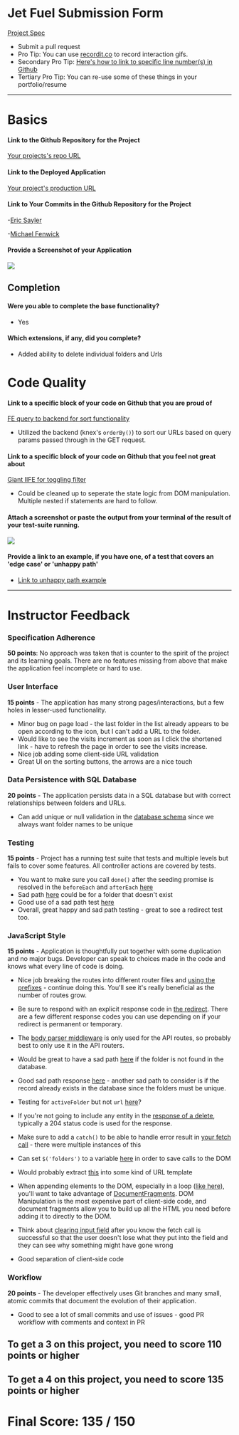 # Jet Fuel Submission Form

[Project Spec](http://frontend.turing.io/projects/jet-fuel.html)

* Submit a pull request
* Pro Tip: You can use [recordit.co](http://recordit.co/) to record interaction gifs.
* Secondary Pro Tip: [Here's how to link to specific line number(s) in Github](http://stackoverflow.com/questions/23821235/how-to-link-to-specific-line-number-on-github)
* Tertiary Pro Tip: You can re-use some of these things in your portfolio/resume

------

# Basics

#### Link to the Github Repository for the Project
[Your projects's repo URL](https://github.com/Mickyfen17/jet-fuel)

#### Link to the Deployed Application
[Your project's production URL](http://jet-fuelled.herokuapp.com/)

#### Link to Your Commits in the Github Repository for the Project

-[Eric Sayler](https://github.com/Mickyfen17/jet-fuel/commits/master?author=esayler)

-[Michael Fenwick](https://github.com/Mickyfen17/jet-fuel/commits/master?author=Mickyfen17)

#### Provide a Screenshot of your Application

![](http://i.imgur.com/184DMfa.png)

## Completion

#### Were you able to complete the base functionality?
* Yes

#### Which extensions, if any, did you complete?

- Added ability to delete individual folders and Urls

# Code Quality

#### Link to a specific block of your code on Github that you are proud of
[FE query to backend for sort functionality](https://github.com/Mickyfen17/jet-fuel/blob/master/public/lib/app.js#L65)

- Utilized the backend (knex's `orderBy()`) to sort our URLs based on query params passed through in the GET request.

#### Link to a specific block of your code on Github that you feel not great about
[Giant IIFE for toggling filter](https://github.com/Mickyfen17/jet-fuel/blob/master/public/lib/app.js#L37)

- Could be cleaned up to seperate the state logic from DOM manipulation. Multiple nested if statements are hard to follow.

#### Attach a screenshot or paste the output from your terminal of the result of your test-suite running.

![](http://i.imgur.com/Mb2nvaG.png)

#### Provide a link to an example, if you have one, of a test that covers an 'edge case' or 'unhappy path'

- [Link to unhappy path example](https://github.com/Mickyfen17/jet-fuel/blob/master/test/routes.spec.js#L232)
-----


# Instructor Feedback

### Specification Adherence

**50 points**: No approach was taken that is counter to the spirit of the project and its learning goals. There are no features missing from above that make the application feel incomplete or hard to use.

### User Interface

**15 points** - The application has many strong pages/interactions, but a few holes in lesser-used functionality.

* Minor bug on page load - the last folder in the list already appears to be open according to the icon, but I can't add a URL to the folder.
* Would like to see the visits increment as soon as I click the shortened link - have to refresh the page in order to see the visits increase.
* Nice job adding some client-side URL validation
* Great UI on the sorting buttons, the arrows are a nice touch

### Data Persistence with SQL Database

**20 points** - The application persists data in a SQL database but with correct relationships between folders and URLs.

* Can add unique or null validation in the [database schema](https://github.com/Mickyfen17/jet-fuel/blob/master/db/migrations/20170503160714_initial.js#L5) since we always want folder names to be unique

### Testing

**15 points** - Project has a running test suite that tests and multiple levels but fails to cover some features. All controller actions are covered by tests.

* You want to make sure you call `done()` after the seeding promise is resolved in the `beforeEach` and `afterEach` [here](https://github.com/Mickyfen17/jet-fuel/blob/master/test/routes.spec.js#L35-L51)
* Sad path [here](https://github.com/Mickyfen17/jet-fuel/blob/master/test/routes.spec.js#L133-L141) could be for a folder that doesn't exist
* Good use of a sad path test [here](https://github.com/Mickyfen17/jet-fuel/blob/master/test/routes.spec.js#L176-L185)
* Overall, great happy and sad path testing - great to see a redirect test too.

### JavaScript Style

**15 points** - Application is thoughtfully put together with some duplication and no major bugs. Developer can speak to choices made in the code and knows what every line of code is doing.

* Nice job breaking the routes into different router files and [using the prefixes](https://github.com/Mickyfen17/jet-fuel/blob/master/server/index.js#L19-L20) - continue doing this. You'll see it's really beneficial as the number of routes grow.
* Be sure to respond with an explicit response code in [the redirect](https://github.com/Mickyfen17/jet-fuel/blob/master/server/redirect.js#L17). There are a few different response codes you can use depending on if your redirect is permanent or temporary.
* The [body parser middleware](https://github.com/Mickyfen17/jet-fuel/blob/master/server/index.js#L10) is only used for the API routes, so probably best to only use it in the API routers.
* Would be great to have a sad path [here](https://github.com/Mickyfen17/jet-fuel/blob/master/server/router.js#L44-L46) if the folder is not found in the database.
* Good sad path response [here](https://github.com/Mickyfen17/jet-fuel/blob/master/server/router.js#L53) - another sad path to consider is if the record already exists in the database since the folders must be unique.
* Testing for `activeFolder` but not `url` [here](https://github.com/Mickyfen17/jet-fuel/blob/master/server/router.js#L66)?
* If you're not going to include any entity in the [response of a delete](https://github.com/Mickyfen17/jet-fuel/blob/master/server/router.js#L84), typically a 204 status code is used for the response.

* Make sure to add a `catch()` to be able to handle error result in [your fetch call](https://github.com/Mickyfen17/jet-fuel/blob/master/public/lib/app.js#L64-L72) - there were multiple instances of this
* Can set `$('folders')` to a variable [here](https://github.com/Mickyfen17/jet-fuel/blob/master/public/lib/folders.js#L14) in order to save calls to the DOM
* Would probably extract [this](https://github.com/Mickyfen17/jet-fuel/blob/master/public/lib/urls.js#L33-L51) into some kind of URL template
* When appending elements to the DOM, especially in a loop ([like here](https://github.com/Mickyfen17/jet-fuel/blob/master/public/lib/urls.js#L30-L55)), you'll want to take advantage of [DocumentFragments](https://developer.mozilla.org/en-US/docs/Web/API/DocumentFragment). DOM Manipulation is the most expensive part of client-side code, and document fragments allow you to build up all the HTML you need before adding it to directly to the DOM.
* Think about [clearing input field](https://github.com/Mickyfen17/jet-fuel/blob/master/public/lib/urls.js#L88) after you know the fetch call is successful so that the user doesn't lose what they put into the field and they can see why something might have gone wrong
* Good separation of client-side code

### Workflow

**20 points** - The developer effectively uses Git branches and many small, atomic commits that document the evolution of their application.

* Good to see a lot of small commits and use of issues - good PR workflow with comments and context in PR

## To get a 3 on this project, you need to score 110 points or higher

## To get a 4 on this project, you need to score 135 points or higher

# Final Score: 135 / 150
